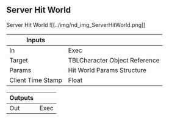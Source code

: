 ## Server Hit World
Server Hit World
![[../img/nd_img_ServerHitWorld.png]]

|Inputs||
|--|--|
| In | Exec |
| Target | TBLCharacter Object Reference |
| Params | Hit World Params Structure |
| Client Time Stamp | Float |

|Outputs||
|--|--|
| Out | Exec |
